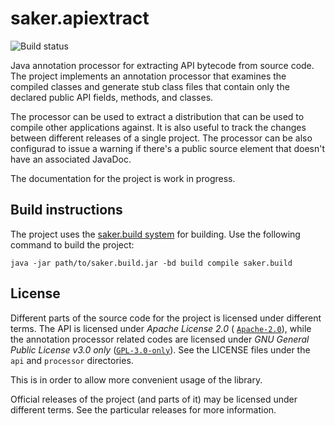 # saker.apiextract

![Build status](https://img.shields.io/azure-devops/build/sakerbuild/56ddae8e-b228-4ce7-a0d6-ec211126205d/1/master)

Java annotation processor for extracting API bytecode from source code. The project implements an annotation processor that examines the compiled classes and generate stub class files that contain only the declared public API fields, methods, and classes.

The processor can be used to extract a distribution that can be used to compile other applications against. It is also useful to track the changes between different releases of a single project. The processor can be also configurad to issue a warning if there's a public source element that doesn't have an associated JavaDoc.

The documentation for the project is work in progress.

## Build instructions

The project uses the [saker.build system](https://saker.build) for building. Use the following command to build the project:

```
java -jar path/to/saker.build.jar -bd build compile saker.build
```

## License

Different parts of the source code for the project is licensed under different terms. The API is licensed under *Apache License 2.0* ( [`Apache-2.0`](https://spdx.org/licenses/Apache-2.0.html)), while the annotation processor related codes are licensed under *GNU General Public License v3.0 only* ([`GPL-3.0-only`](https://spdx.org/licenses/GPL-3.0-only.html)). See the LICENSE files under the `api` and `processor` directories.

This is in order to allow more convenient usage of the library. 

Official releases of the project (and parts of it) may be licensed under different terms. See the particular releases for more information.
